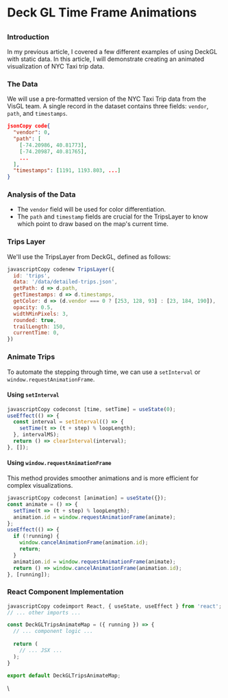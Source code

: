 # Deck GL Time Frame Animations

##

### Introduction

In my previous article, I covered a few different examples of using DeckGL with static data. In this article, I will demonstrate creating an animated visualization of NYC Taxi trip data.

### The Data

We will use a pre-formatted version of the NYC Taxi Trip data from the VisGL team. A single record in the dataset contains three fields: `vendor`, `path`, and `timestamps`.

```json
jsonCopy code{
  "vendor": 0,
  "path": [
    [-74.20986, 40.81773],
    [-74.20987, 40.81765],
    ...
  ],
  "timestamps": [1191, 1193.803, ...]
}
```

### Analysis of the Data

* The `vendor` field will be used for color differentiation.
* The `path` and `timestamp` fields are crucial for the TripsLayer to know which point to draw based on the map's current time.

### Trips Layer

We'll use the TripsLayer from DeckGL, defined as follows:

```javascript
javascriptCopy codenew TripsLayer({
  id: 'trips',
  data: '/data/detailed-trips.json',
  getPath: d => d.path,
  getTimestamps: d => d.timestamps,
  getColor: d => (d.vendor === 0 ? [253, 128, 93] : [23, 184, 190]),
  opacity: 0.5,
  widthMinPixels: 3,
  rounded: true,
  trailLength: 150,
  currentTime: 0,
})
```

### Animate Trips

To automate the stepping through time, we can use a `setInterval` or `window.requestAnimationFrame`.

#### Using `setInterval`

```javascript
javascriptCopy codeconst [time, setTime] = useState(0);
useEffect(() => {
  const interval = setInterval(() => {
    setTime(t => (t + step) % loopLength);
  }, intervalMS);
  return () => clearInterval(interval);
}, []);
```

#### Using `window.requestAnimationFrame`

This method provides smoother animations and is more efficient for complex visualizations.

```javascript
javascriptCopy codeconst [animation] = useState({});
const animate = () => {
  setTime(t => (t + step) % loopLength);
  animation.id = window.requestAnimationFrame(animate);
};
useEffect(() => {
  if (!running) {
    window.cancelAnimationFrame(animation.id);
    return;
  }
  animation.id = window.requestAnimationFrame(animate);
  return () => window.cancelAnimationFrame(animation.id);
}, [running]);
```

### React Component Implementation

```javascript
javascriptCopy codeimport React, { useState, useEffect } from 'react';
// ... other imports ...

const DeckGLTripsAnimateMap = ({ running }) => {
  // ... component logic ...
  
  return (
    // ... JSX ...
  );
}

export default DeckGLTripsAnimateMap;
```

\
